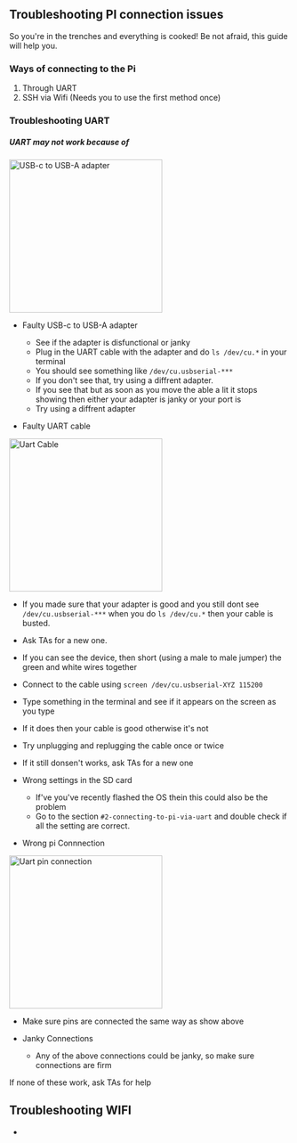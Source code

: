 ## Troubleshooting PI connection issues

So you're in the trenches and everything is cooked! Be not afraid, this guide will help you.

### Ways of connecting to the Pi

1. Through UART
2. SSH via Wifi (Needs you to use the first method once)


### Troubleshooting UART

##### UART may not work because of
<img width="275" alt="USB-c to USB-A adapter " src="https://github.com/user-attachments/assets/b1f17f8d-abed-406e-bad8-152e6b48bdc9" />

- Faulty USB-c to USB-A adapter
  - See if the adapter is disfunctional or janky
  - Plug in the UART cable with the adapter and do `ls /dev/cu.*` in your terminal
  - You should see something like `/dev/cu.usbserial-***`
  - If you don't see that, try using a diffrent adapter.
  - If you see that but as soon as you move the able a lit it stops showing then either your adapter is janky or your port is
  - Try using a diffrent adapter

- Faulty UART cable
<img width="275" align="center" alt="Uart Cable" src="https://github.com/user-attachments/assets/dd951240-686c-4a95-9822-b8a0a3d752a9">

  - If you made sure that your adapter is good and you still dont see `/dev/cu.usbserial-***` when you do `ls /dev/cu.*` then your cable is busted.
  - Ask TAs for a new one.
  - If you can see the device, then short (using a male to male jumper) the green and white wires together
  - Connect to the cable using `screen /dev/cu.usbserial-XYZ 115200`
  - Type something in the terminal and see if it appears on the screen as you type
  - If it does then your cable is good otherwise it's not
  - Try unplugging and replugging the cable once or twice
  - If it still donsen't works, ask TAs for a new one

- Wrong settings in the SD card
  - If've you've recently flashed the OS thein this could also be the problem
  - Go to the section `#2-connecting-to-pi-via-uart` and double check if all the setting are correct.
 
- Wrong pi Connnection

<img width="275" align="center" alt="Uart pin connection" src="https://github.com/user-attachments/assets/22662f1b-bd8c-4c9c-a57f-f89d4c2c2668">

  - Make sure pins are connected the same way as show above

- Janky Connections
  - Any of the above connections could be janky, so make sure connections are firm


If none of these work, ask TAs for help

## Troubleshooting WIFI

- 








  




